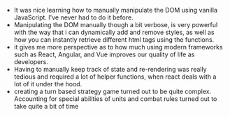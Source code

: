 - It was nice learning how to manually manipulate the DOM using vanilla JavaScript. I've never had to do it before.
- Manipulating the DOM manually though a bit verbose, is very powerful with the way that i can dynamically add and remove styles, as well as how you can instantly retrieve different html tags using the functions.
- it gives me more perspective as to how much using modern frameworks such as React, Angular, and Vue improves our quality of life as developers.
- Having to manually keep track of state and re-rendering was really tedious and required a lot of helper functions, when react deals with a lot of it under the hood.
- creating a turn based strategy game turned out to be quite complex. Accounting for special abilities of units and combat rules turned out to take quite a bit of time
